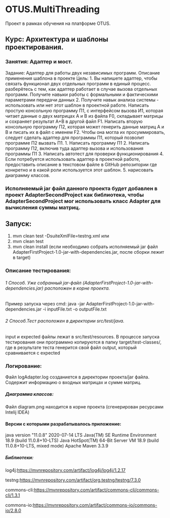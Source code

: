 # OTUS.MultiThreading
Проект в рамках обучения на платформе OTUS.

## Курс: Архитектура и шаблоны проектирования.

### Занятия: Адаптер и мост.

Задание: Адаптер для работы двух независимых программ. Описание применения шаблона в проекте
         Цель: 1. Вы напишете адаптер, чтобы связать функционал двух отдельных программ в единый процесс. разберётесь с тем, как адаптер работает в случае вызова отдельных программ. Получите навыки работы с формальными и фактическими параметрами передачи данных
         2. Получите навык анализа системы - использовать или нет этот шаблон в проектной работе.
         Написать простую консольную программу П1, с интерфейсом вызова И1, которая читает данные о двух матрицах А и В из файла F0, складывает матрицы и сохраняет результат А+В в другой файл F1.
         Написать вторую консольную программу П2, которая может генерить данные матриц А и В и писать их в файл с именем F2.
         Чтобы она могла их просуммировать, следует сделать адаптер для программы П1, который позволит программе П2 вызвать П1.
         1. Написать программу П1
         2. Написать программу П2, включив туда адаптер вызова и использования программы П1
         3. Написать автотест для проверки функционирования
         4. Если потребуется использовать адаптер в проектной работе, предоставить описание в текстовом файле в GitHub репозитории где конкретно и в какой роли используется этот шаблон.
         5. нарисовать диаграмму классов.

### Исполняемый jar файл данного проекта будет добавлен в проект AdapterSecondProject как библиотека, чтобы AdapterSecondProject мог использовать класс Adapter для вычисления суммы матриц.

## Запуск:
1. mvn clean test -DsuiteXmlFile=testng.xml 
    или
2. mvn clean test
3. mvn clean install (если необходимо собрать исполняемый jar файл AdapterFirstProject-1.0-jar-with-dependencies.jar, после сборки лежит в target)

### Описание тестирования:
###### 1 Способ. Уже собранный jar-файл (AdapterFirstProject-1.0-jar-with-dependencies.jar) расположен в корне проекта.
Пример запуска через cmd: java -jar AdapterFirstProject-1.0-jar-with-dependencies.jar -i inputFile.txt -o outputFile.txt

###### 2 Способ.Тест расположен в директории src/test/java.
input и expected файлы лежат в src/test/resources.
В процессе запуска тестирования они программно копируются в папку target/test-classes/,
где в результате теста генерится свой файл output, который сравнивается с expected

### Логирование: 
Файл logAdapter.log созданиется в директории проекта/jar файла.
Содержит информацию о входных матрицах и сумме матриц.

##### Диаграмма классов:
Файл diagram.png находится в корне проекта (сгенерирован ресурсами Intelij IDEA)

#### Версии с которыми разрабатывалось приложение:

java version "11.0.8" 2020-07-14 LTS
Java(TM) SE Runtime Environment 18.9 (build 11.0.8+10-LTS)
Java HotSpot(TM) 64-Bit Server VM 18.9 (build 11.0.8+10-LTS, mixed mode)
Apache Maven 3.3.9

##### Библиотеки:

log4j:https://mvnrepository.com/artifact/log4j/log4j/1.2.17

testng:https://mvnrepository.com/artifact/org.testng/testng/7.3.0

commons-cli:https://mvnrepository.com/artifact/commons-cli/commons-cli/1.3.1

commons-io:https://mvnrepository.com/artifact/commons-io/commons-io/2.8.0

